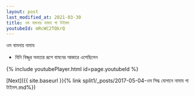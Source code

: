 ```yaml
---
layout: post
last_modified_at: 2021-03-30
title: ওম বামনায় নামায গা টাইমস
youtubeId: mRcWC2TQkrQ
---
```

 
 
 ওম বামনায় নামায  
 
 -  যিনি বিষ্ণুর অবতার রূপে বামনের আকারে এসেছিলেন 
 
  
 
  
 
 
 
 
 
 


{% include youtubePlayer.html id=page.youtubeId %}
 
[Next]({{ site.baseurl }}{% link  split1/_posts/2017-05-04-ওম সিদ্ধ যোগানে নামায গা টাইমস.md%})
 
